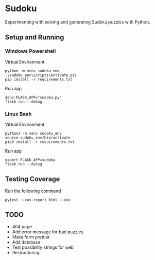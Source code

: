 # Sudoku
Experimenting with solving and generating Sudoku puzzles with Python.

## Setup and Running
### Windows Powershell
Virtual Environment

    python -m venv sudoku_env
    .\sudoku_env\Scripts\Activate.ps1
    pip install -r requirements.txt

Run app

    $env:FLASK_APP="sudoku.py"   
    flask run --debug

### Linux Bash
Virtual Environment

    python3 -m venv sudoku_env
    source sudoku_env/bin/activate
    pip3 install -r requirements.txt

Run app

    export FLASK_APP=sudoku
    flask run --debug

## Testing Coverage
Run the following command
    
    pytest --cov-report html --cov

## TODO
* 404 page
* Add error message for bad puzzles.
* Make form prettier.
* Add database
* Test possibility strings for web
* Restructuring